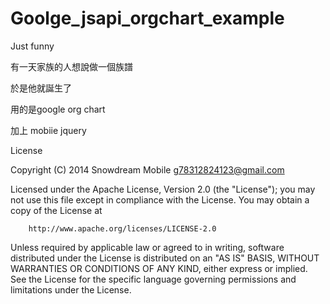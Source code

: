 # Goolge_jsapi_orgchart_example

Just funny 

有一天家族的人想說做一個族譜

於是他就誕生了

用的是google org chart 

加上 mobiie jquery



License

Copyright (C) 2014 Snowdream Mobile <g78312824123@gmail.com>

Licensed under the Apache License, Version 2.0 (the "License");
you may not use this file except in compliance with the License.
You may obtain a copy of the License at

        http://www.apache.org/licenses/LICENSE-2.0

Unless required by applicable law or agreed to in writing, software
distributed under the License is distributed on an "AS IS" BASIS,
WITHOUT WARRANTIES OR CONDITIONS OF ANY KIND, either express or implied.
See the License for the specific language governing permissions and
limitations under the License.
